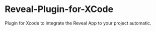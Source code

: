 Reveal-Plugin-for-XCode
=======================

Plugin for Xcode to integrate the Reveal App to your project automatic.
